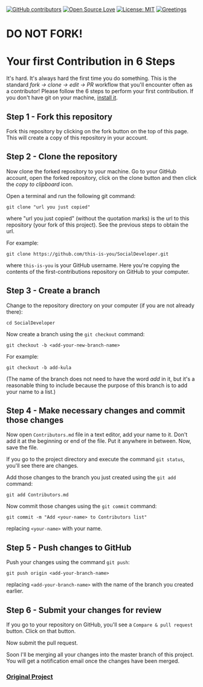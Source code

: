 [![GitHub contributors](https://img.shields.io/github/contributors/Naereen/StrapDown.js.svg)](https://github.com/NAIST-SE/SocialDeveloper/graphs/contributors)
[![Open Source Love](https://badges.frapsoft.com/os/v1/open-source.svg?v=103)](https://github.com/ellerbrock/open-source-badges/)
[![License: MIT](https://img.shields.io/badge/License-MIT-green.svg)](https://opensource.org/licenses/MIT)
[![Greetings](https://github.com/NAIST-SE/SocialDeveloper/actions/workflows/greetings.yml/badge.svg)](https://github.com/NAIST-SE/SocialDeveloper/actions/workflows/greetings.yml)

# DO NOT FORK!
# Your first Contribution in 6 Steps 

It's hard. It's always hard the first time you do something. This is the standard _fork -> clone -> edit -> PR_ workflow that you'll encounter often as a contributor! Please follow the 6 steps to perform your first contribution. If you don't have git on your machine, [install it]( https://help.github.com/articles/set-up-git/).

## Step 1 - Fork this repository

Fork this repository by clicking on the fork button on the top of this page.
This will create a copy of this repository in your account.

## Step 2 - Clone the repository

Now clone the forked repository to your machine. Go to your GitHub account, open the forked repository, click on the clone button and then click the *copy to clipboard* icon.

Open a terminal and run the following git command:

```
git clone "url you just copied"
```
where "url you just copied" (without the quotation marks) is the url to this repository (your fork of this project). See the previous steps to obtain the url.

For example:
```
git clone https://github.com/this-is-you/SocialDeveloper.git
```
where `this-is-you` is your GitHub username. Here you're copying the contents of the first-contributions repository on GitHub to your computer.

## Step 3 - Create a branch

Change to the repository directory on your computer (if you are not already there):

```
cd SocialDeveloper
```
Now create a branch using the `git checkout` command:
```
git checkout -b <add-your-new-branch-name>
```

For example:
```
git checkout -b add-kula
```
(The name of the branch does not need to have the word *add* in it, but it's a reasonable thing to include because the purpose of this branch is to add your name to a list.)

## Step 4 - Make necessary changes and commit those changes

Now open `Contributors.md` file in a text editor, add your name to it. Don't add it at the beginning or end of the file. Put it anywhere in between. Now, save the file.

If you go to the project directory and execute the command `git status`, you'll see there are changes.

Add those changes to the branch you just created using the `git add` command:

```
git add Contributors.md
```

Now commit those changes using the `git commit` command:
```
git commit -m "Add <your-name> to Contributors list"
```
replacing `<your-name>` with your name.

## Step 5 - Push changes to GitHub

Push your changes using the command `git push`:
```
git push origin <add-your-branch-name>
```
replacing `<add-your-branch-name>` with the name of the branch you created earlier.

## Step 6 - Submit your changes for review

If you go to your repository on GitHub, you'll see a  `Compare & pull request` button. Click on that button.

Now submit the pull request.

Soon I'll be merging all your changes into the master branch of this project. You will get a notification email once the changes have been merged.

### [Original Project](https://github.com/firstcontributions/first-contributions)
